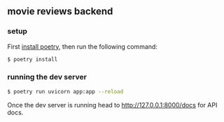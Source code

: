 ## movie reviews backend

### setup
First [install poetry](https://python-poetry.org/docs/#installation), then run the following command:
```bash
$ poetry install
```

### running the dev server
```bash
$ poetry run uvicorn app:app --reload
```

Once the dev server is running head to http://127.0.0.1:8000/docs for API docs.